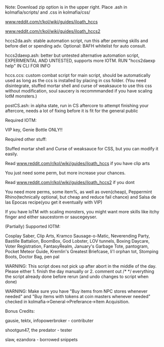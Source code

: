 Note: Download zip option is in the upper right. Place .ash in kolmafia/scripts/ and .css in kolmafia/css/  

www.reddit.com/r/kol/wiki/guides/iloath_hccs

www.reddit.com/r/kol/wiki/guides/iloath_hccs2

hccs2da.ash: stable automation script, run this after perming skills and before diet or spending adv. Optional: BAFH whitelist for auto consult.

hccs2daexp.ash: better but untested alternative automation script, EXPERIMENTAL AND UNTESTED, supports more IOTM. RUN "hccs2daexp help" IN CLI FOR INFO

hccs.ccs: custom combat script for main script, should be automatically used as long as the ccs is installed by placing in css folder.
(You need disintegrate, stuffed mortar shell and curse of weaksauce to use this css without modification, soul saucery is recommmanded if you have scaling IotM monsters.)

postCS.ash: in alpha state, run in CS aftercore to attempt finishing your aftercore, needs a lot of fixing before it is fit for the general public

Required IOTM: 

VIP key, Genie Bottle ONLY!!

Required other stuff: 

Stuffed mortar shell and Curse of weaksauce for CSS, but you can modify it easily.

Read www.reddit.com/r/kol/wiki/guides/iloath_hccs if you have clip arts

You just need some perm, but more increase your chances.

Read www.reddit.com/r/kol/wiki/guides/iloath_hccs2 if you dont

You need more perms, some item%, as well as oven(cheap), Peppermint Rhino(technically optional, but cheap and reduce fail chance) and Salsa de las Epocas recipe(you get it eventually with VIP)

If you have IoTM with scaling monsters, you might want more skills like itchy finger and either saucestorm or saucegeyser.

(Partially) Supported IOTM:

Cosplay Saber, Clip Arts, Kramco Sausage-o-Matic, Neverending Party, Bastille Battalion, BoomBox, God Lobster, LOV tunnels, Boxing Daycare, Voter Registration, FantasyRealm, January's Garbage Tote, pantogram, Pocket Meteor Guide, Kremlin's Greatest Briefcase, li'l orphan tot, Stomping Boots, Doctor Bag, pen pal

WARNING: This script does not pick up after abort in the middle of the day. Please either 1. finish the day manually or 2. comment out /* */ everything the script already done before rerun (and undo changes to script when done)

WARNING: Make sure you have "Buy items from NPC stores whenever needed" and "Buy items with tokens at coin masters whenever needed" checked in kolmafia->General->Preferance->Item Acquisition.



Bonus Credits:

gausie, tektx, infopowerbroker - contributer

shootgun47, the predator - tester

slaw, ezandora - borrowed snippets